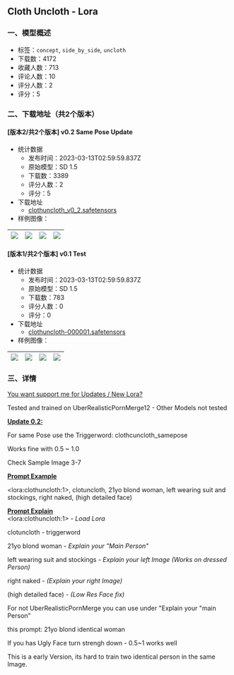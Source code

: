 ## Cloth Uncloth - Lora
### 一、模型概述

- 标签：`concept`, `side_by_side`, `uncloth`
- 下载数：4172
- 收藏人数：713
- 评论人数：10
- 评分人数：2
- 评分：5

### 二、下载地址（共2个版本）

#### [版本2/共2个版本] v0.2 Same Pose Update

- 统计数据
  - 发布时间：2023-03-13T02:59:59.837Z
  - 原始模型：SD 1.5
  - 下载数：3389
  - 评分人数：2
  - 评分：5
- 下载地址
  - [clothuncloth_v0_2.safetensors](https://civitai.com/api/download/models/17297)
- 样例图像：

| <img src="https://image.civitai.com/xG1nkqKTMzGDvpLrqFT7WA/b83df9c7-e87f-4a89-6f81-ffa3c86e2100/width=450/175933.jpeg" /> | <img src="https://image.civitai.com/xG1nkqKTMzGDvpLrqFT7WA/605958b0-285e-4e64-a8cf-ad67be97d500/width=450/175932.jpeg" /> | <img src="https://image.civitai.com/xG1nkqKTMzGDvpLrqFT7WA/f24ef4dd-0ca9-4727-bb2c-4b7243490900/width=450/175931.jpeg" /> | <img src="https://image.civitai.com/xG1nkqKTMzGDvpLrqFT7WA/02c8b483-2b4e-4a14-1076-4923f696e400/width=450/175930.jpeg" /> |
| ---- | ---- | ---- | ---- |

#### [版本1/共2个版本] v0.1 Test

- 统计数据
  - 发布时间：2023-03-13T02:59:59.837Z
  - 原始模型：SD 1.5
  - 下载数：783
  - 评分人数：0
  - 评分：0
- 下载地址
  - [clothuncloth-000001.safetensors](https://civitai.com/api/download/models/17074)
- 样例图像：

| <img src="https://image.civitai.com/xG1nkqKTMzGDvpLrqFT7WA/5d82345b-34e9-4598-1365-1e61bd032800/width=450/172924.jpeg" /> | <img src="https://image.civitai.com/xG1nkqKTMzGDvpLrqFT7WA/b186fbf5-4134-4f18-e77f-8bd78dcc2500/width=450/172930.jpeg" /> | <img src="https://image.civitai.com/xG1nkqKTMzGDvpLrqFT7WA/ec6257d7-b74f-4dbe-f73a-4c4b4b7cee00/width=450/172929.jpeg" /> | <img src="https://image.civitai.com/xG1nkqKTMzGDvpLrqFT7WA/1a72ec36-7f7d-4557-c74d-6ee70a644600/width=450/172928.jpeg" /> |
| ---- | ---- | ---- | ---- |


### 三、详情
<p><a target="_blank" rel="ugc" href="https://www.buymeacoffee.com/Sysdeep">You want support me for Updates / New Lora? </a></p><p></p><p>Tested and trained on UberRealisticPornMerge12 - Other Models not tested</p><p></p><p><strong><u>Update 0.2:</u></strong></p><p>For same Pose use the Triggerword: clothcuncloth_samepose</p><p>Works fine with 0.5 ~ 1.0</p><p>Check Sample Image 3-7</p><p></p><p><strong><u>Prompt Example</u></strong></p><p>&lt;lora:clothuncloth:1&gt;, clotuncloth, 21yo blond woman, left wearing suit and stockings, right naked, (high detailed face)</p><p></p><p><strong><u>Prompt Explain<br /></u></strong>&lt;lora:clothuncloth:1&gt; - <em>Load Lora</em></p><p>clotuncloth - triggerword</p><p>21yo blond woman - <em>Explain your "Main Person"</em></p><p>left wearing suit and stockings - <em>Explain your left Image (Works on dressed Person)</em></p><p>right naked - <em>(Explain your right Image)</em></p><p>(high detailed face) - <em>(Low Res Face fix)</em></p><p></p><p>For not UberRealisticPornMerge you can use under "Explain your "main Person"</p><p>this prompt: 21yo blond identical woman</p><p></p><p>If you has Ugly Face turn strengh down - 0.5~1 works well</p><p></p><p>This is a early Version, its hard to train two identical person in the same Image.</p>